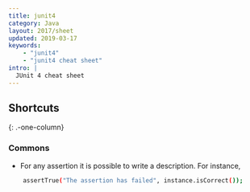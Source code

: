 ```yaml
---
title: junit4
category: Java
layout: 2017/sheet
updated: 2019-03-17
keywords:
    - "junit4"
    - "junit4 cheat sheet"
intro: |
  JUnit 4 cheat sheet
---
```


Shortcuts
---------
{: .-one-column}

### Commons

+ For any assertion it is possible to write a description. For instance,

```bash
    assertTrue("The assertion has failed", instance.isCorrect());
```

